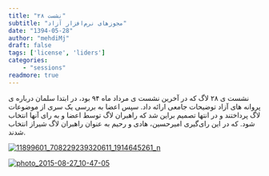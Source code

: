 ```yaml
---
title: "نشست ۲۸"
subtitle: "مجوزهای نرم‌افزار آزاد"
date: "1394-05-28"
author: "mehdiMj"
draft: false
tags: ['license', 'liders']
categories:
    - "sessions"
readmore: true
---
```

نشست ی ۲۸ لاگ که در آخرین نشست ی مرداد ماه ۹۴ بود، در ابتدا سلمان درباره ی پروانه های آزاد توضیحات جامعی ارائه داد. سپس اعضا به بررسی یک سری از موضوعات لاگ پرداختند و در انتها تصمیم براین شد که راهبران لاگ توسط اعضا و به رای آنها انتخاب شود. که در این رای‌گیری امیرحسین، هادی و رحیم به عنوان راهبران لاگ شیراز انتخاب شدند.

[![11899601_708229239320611_1914645261_n](/img/89fcfd2a-fdbb-11e6-86dd-a088b4d860141488289259.7149453.jpg)](/img/89fcfd2a-fdbb-11e6-86dd-a088b4d860141488289259.7149453.jpg)

[![photo_2015-08-27_10-47-05](/img/89fd00ae-fdbb-11e6-86dd-a088b4d860141488289259.7150145.jpg)](/img/89fd00ae-fdbb-11e6-86dd-a088b4d860141488289259.7150145.jpg)
